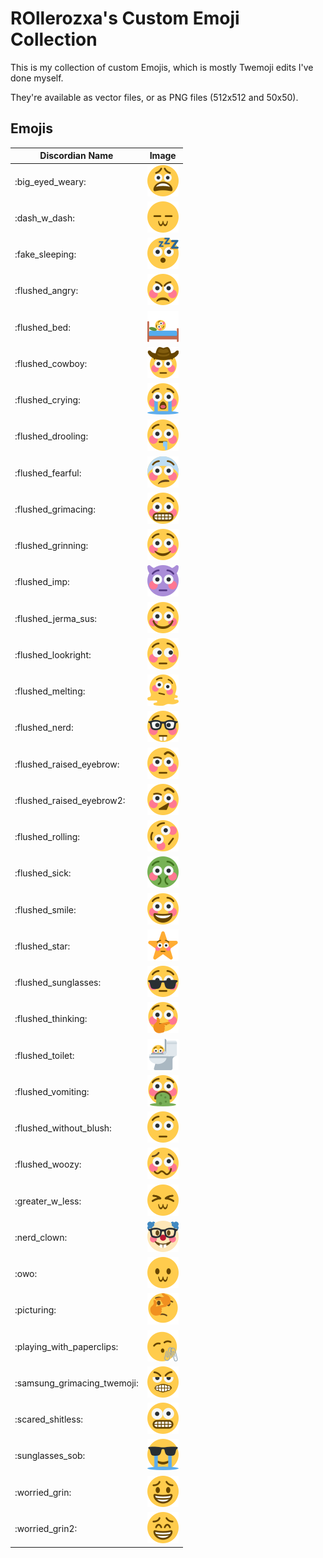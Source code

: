 # ROllerozxa's Custom Emoji Collection
This is my collection of custom Emojis, which is mostly Twemoji edits I've done myself.

They're available as vector files, or as PNG files (512x512 and 50x50).

## Emojis

| Discordian Name             | Image                                                           |
| --------------------------- | --------------------------------------------------------------- |
| :big_eyed_weary:            | ![big_eyed_weary](big_eyed_weary_50x.png)                       |
| :dash_w_dash:               | ![dash_w_dash](dash_w_dash_50x.png)                             |
| :fake_sleeping:             | ![fake_sleeping](fake_sleeping_50x.png)                         |
| :flushed_angry:             | ![flushed_angry](flushed_angry_50x.png)                         |
| :flushed_bed:               | ![flushed_bed](flushed_bed_50x.png)                             |
| :flushed_cowboy:            | ![flushed_cowboy](flushed_cowboy_50x.png)                       |
| :flushed_crying:            | ![flushed_crying](flushed_crying_50x.png)                       |
| :flushed_drooling:          | ![flushed_drooling](flushed_drooling_50x.png)                   |
| :flushed_fearful:           | ![flushed_fearful](flushed_fearful_50x.png)                     |
| :flushed_grimacing:         | ![flushed_grimacing](flushed_grimacing_50x.png)                 |
| :flushed_grinning:          | ![flushed_grinning](flushed_grinning_50x.png)                   |
| :flushed_imp:               | ![flushed_imp](flushed_imp_50x.png)                             |
| :flushed_jerma_sus:         | ![flushed_jerma_sus](flushed_jerma_sus_50x.png)                 |
| :flushed_lookright:         | ![flushed_lookright](flushed_lookright_50x.png)                 |
| :flushed_melting:           | ![flushed_melting](flushed_melting_50x.png)                     |
| :flushed_nerd:              | ![flushed_nerd](flushed_nerd_50x.png)                           |
| :flushed_raised_eyebrow:    | ![flushed_raised_eyebrow](flushed_raised_eyebrow_50x.png)       |
| :flushed_raised_eyebrow2:   | ![flushed_raised_eyebrow2](flushed_raised_eyebrow2_50x.png)     |
| :flushed_rolling:           | ![flushed_rolling](flushed_rolling_50x.png)                     |
| :flushed_sick:              | ![flushed_sick](flushed_sick_50x.png)                           |
| :flushed_smile:             | ![flushed_smile](flushed_smile_50x.png)                         |
| :flushed_star:              | ![flushed_star](flushed_star_50x.png)                           |
| :flushed_sunglasses:        | ![flushed_sunglasses](flushed_sunglasses_50x.png)               |
| :flushed_thinking:          | ![flushed_thinking](flushed_thinking_50x.png)                   |
| :flushed_toilet:            | ![flushed_toilet](flushed_toilet_50x.png)                       |
| :flushed_vomiting:          | ![flushed_vomiting](flushed_vomiting_50x.png)                   |
| :flushed_without_blush:     | ![flushed_without_blush](flushed_without_blush_50x.png)         |
| :flushed_woozy:             | ![flushed_woozy](flushed_woozy_50x.png)                         |
| :greater_w_less:            | ![greater_w_less](greater_w_less_50x.png)                       |
| :nerd_clown:                | ![nerd_clown](nerd_clown_50x.png)                               |
| :owo:                       | ![owo](owo_50x.png)                                             |
| :picturing:                 | ![picturing](picturing_50x.png)                                 |
| :playing_with_paperclips:   | ![playing_with_paperclips](playing_with_paperclips_50x.png)     |
| :samsung_grimacing_twemoji: | ![samsung_grimacing_twemoji](samsung_grimacing_twemoji_50x.png) |
| :scared_shitless:           | ![scared_shitless](scared_shitless_50x.png)                     |
| :sunglasses_sob:            | ![sunglasses_sob](sunglasses_sob_50x.png)                       |
| :worried_grin:              | ![worried_grin](worried_grin_50x.png)                           |
| :worried_grin2:             | ![worried_grin2](worried_grin2_50x.png)                         |
